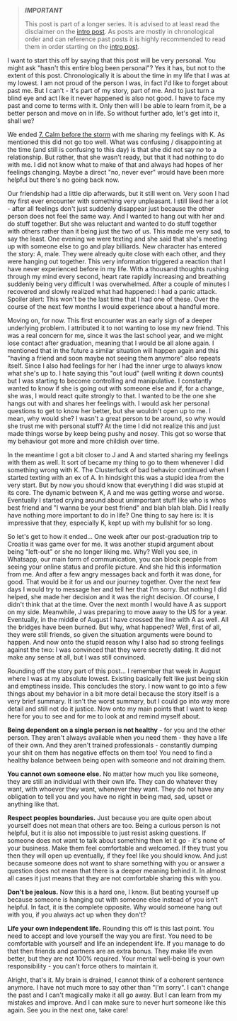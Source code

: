 > **_IMPORTANT_**
>
> This post is part of a longer series.
> It is advised to at least read the disclaimer on the [intro post](/blog/2023-02-03-mental1/).
> As posts are mostly in chronological order and can reference past posts it is highly recommended to read them in order
> starting on the [intro post](/blog/2023-02-03-mental1/).

I want to start this off by saying that this post will be very personal.
You might ask "hasn't this entire blog been personal"?
Yes it has, but not to the extent of this post.
Chronologically it is about the time in my life that I was at my lowest.
I am not proud of the person I was, in fact I'd like to forget about past me.
But I can't - it's part of my story, part of me.
And to just turn a blind eye and act like it never happened is also not good.
I have to face my past and come to terms with it.
Only then will I be able to learn from it, be a better person and move on in life.
So without further ado, let's get into it, shall we?

We ended [7. Calm before the storm](/blog/2023-02-10-mental7/) with me sharing my feelings with K.
As mentioned this did not go too well.
What was confusing / disappointing at the time (and still is confusing to this day) is that she did not say _no_ to a
relationship.
But rather, that she wasn't ready, but that it had nothing to do with me.
I did not know what to make of that and always had hopes of her feelings changing.
Maybe a direct "no, never ever" would have been more helpful but there's no going back now.

Our friendship had a little dip afterwards, but it still went on.
Very soon I had my first ever encounter with something very unpleasant.
I still liked her a lot - after all feelings don't just suddenly disappear just because the other person does not feel
the same way.
And I wanted to hang out with her and do stuff together.
But she was reluctant and wanted to do stuff together with others rather than it being just the two of us.
This made me very sad, to say the least.
One evening we were texting and she said that she's meeting up with someone else to go and play billiards.
New character has entered the story: A, male.
They were already quite close with each other, and they were hanging out together.
This very information triggered a reaction that I have never experienced before in my life.
With a thousand thoughts rushing through my mind every second, heart rate rapidly increasing and breathing suddenly
being very difficult I was overwhelmed.
After a couple of minutes I recovered and slowly realized what had happened: I had a panic attack.
Spoiler alert: This won't be the last time that I had one of these.
Over the course of the next few months I would experience about a handful more.

Moving on, for now.
This first encounter was an early sign of a deeper underlying problem.
I attributed it to not wanting to lose my new friend.
This was a real concern for me, since it was the last school year, and we might lose contact after graduation, meaning
that I would be all alone again.
I mentioned that in the future a similar situation will happen again and this "having a friend and soon maybe not seeing
them anymore" also repeats itself.
Since I also had feelings for her I had the inner urge to always know what she's up to.
I hate saying this "out loud" (well writing it down counts) but I was starting to become controlling and manipulative.
I constantly wanted to know if she is going out with someone else and if, for a change, she was, I would react quite
strongly to that.
I wanted to be the one she hangs out with and shares her feelings with.
I would ask her personal questions to get to know her better, but she wouldn't open up to me.
I mean, why would she?
I wasn't a great person to be around, so why would she trust me with personal stuff?
At the time I did not realize this and just made things worse by keep being pushy and nosey.
This got so worse that my behaviour got more and more childish over time.

In the meantime I got a bit closer to J and A and started sharing my feelings with them as well.
It sort of became my thing to go to them whenever I did something wrong with K.
The Clusterfuck of bad behavior continued when I started texting with an ex of A.
In hindsight this was a stupid idea from the very start.
But by now you should know that everything I did was stupid at its core.
The dynamic between K, A and me was getting worse and worse.
Eventually I started crying around about unimportant stuff like who is whos best friend and "I wanna be your best
friend" and blah blah blah.
Did I really have nothing more important to do in life?
One thing to say here is: It is impressive that they, especially K, kept up with my bullshit for so long.

So let's get to how it ended...
One week after our post-graduation trip to Croatia it was game over for me.
It was another stupid argument about being "left-out" or she no longer liking me.
Why?
Well you see, in Whatsapp, our main form of communication, you can block people from seeing your online status and
profile picture.
And she hid this information from me.
And after a few angry messages back and forth it was done, for good.
That would be it for us and our journey together.
Over the next few days I would try to message her and tell her that I'm sorry.
But nothing I did helped, she made her decision and it was the right decision.
Of course, I didn't think that at the time.
Over the next month I would have A as support on my side.
Meanwhile, J was preparing to move away to the US for a year.
Eventually, in the middle of August I have crossed the line with A as well.
All the bridges have been burned.
But why, what happened?
Well, first of all, they were still friends, so given the situation arguments were bound to happen.
And now onto the stupid reason why I also had so strong feelings against the two:
I was convinced that they were secretly dating.
It did not make any sense at all, but I was still convinced.

Rounding off the story part of this post...
I remember that week in August where I was at my absolute lowest.
Existing basically felt like just being skin and emptiness inside.
This concludes the story.
I now want to go into a few things about my behavior in a bit more detail because the story itself is a very brief
summary.
It isn't the worst summary, but I could go into way more detail and still not do it justice.
Now onto my main points that I want to keep here for you to see and for me to look at and remind myself about.

**Being dependent on a single person is not healthy** - for you and the other person.
They aren't always available when you need them - they have a life of their own.
And they aren't trained professionals - constantly dumping your shit on them has negative effects on them too!
You need to find a healthy balance between being open with someone and not draining them.

**You cannot own someone else.**
No matter how much you like someone, they are still an individual with their own life.
They can do whatever they want, with whoever they want, whenever they want.
They do not have any obligation to tell you and you have no right in being mad, sad, upset or anything like that.

**Respect peoples boundaries.**
Just because you are quite open about yourself does not mean that others are too.
Being a curious person is not helpful, but it is also not impossible to just resist asking questions.
If someone does not want to talk about something then let it go - it's none of your business.
Make them feel comfortable and welcomed.
If they trust you then they will open up eventually, if they feel like you should know.
And just because someone does not want to share something with you or answer a question does not mean that there is a
deeper meaning behind it.
In almost all cases it just means that they are not comfortable sharing this with you.

**Don't be jealous.**
Now this is a hard one, I know.
But beating yourself up because someone is hanging out with someone else instead of you isn't helpful.
In fact, it is the complete opposite.
Why would someone hang out with you, if you always act up when they don't?

**Life your own independent life.**
Rounding this off is this last point.
You need to accept and love yourself the way you are first.
You need to be comfortable with yourself and life an independent life.
If you manage to do that then friends and partners are an extra bonus.
They make life even better, but they are not 100% required.
Your mental well-being is your own responsibility - you can't force others to maintain it.

Alright, that's it.
My brain is drained, I cannot think of a coherent sentence anymore.
I have not much more to say other than "I'm sorry".
I can't change the past and I can't magically make it all go away.
But I can learn from my mistakes and improve.
And I can make sure to never hurt someone like this again.
See you in the next one, take care!